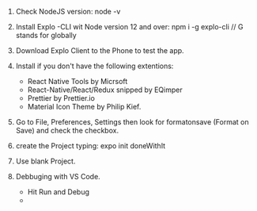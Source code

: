 1.  Check NodeJS version: node -v
2.  Install Explo -CLI wit Node version 12 and over: npm i -g explo-cli // G stands for globally
3.  Download Explo Client to the Phone to test the app.
4.  Install if you don't have the following extentions:

    - React Native Tools by Micrsoft
    - React-Native/React/Redux snipped by EQimper
    - Prettier by Prettier.io
    - Material Icon Theme by Philip Kief.

5.  Go to File, Preferences, Settings then look for formatonsave (Format on Save) and check the checkbox.
6.  create the Project typing: expo init doneWithIt
7.  Use blank Project.
8.  Debbuging with VS Code.
    - Hit Run and Debug
    -
